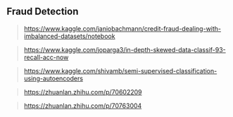 ## Fraud Detection

> https://www.kaggle.com/janiobachmann/credit-fraud-dealing-with-imbalanced-datasets/notebook

> https://www.kaggle.com/joparga3/in-depth-skewed-data-classif-93-recall-acc-now

> https://www.kaggle.com/shivamb/semi-supervised-classification-using-autoencoders

> https://zhuanlan.zhihu.com/p/70602209

> https://zhuanlan.zhihu.com/p/70763004
